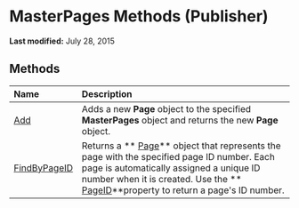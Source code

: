 
# MasterPages Methods (Publisher)

 **Last modified:** July 28, 2015


## Methods



|**Name**|**Description**|
|:-----|:-----|
| [Add](af237acb-9e4c-f9d8-685c-c86d58e9ee01.md)|Adds a new  **Page** object to the specified **MasterPages** object and returns the new **Page** object.|
| [FindByPageID](2d05a2ae-853d-bc4c-bff8-0f3489627052.md)|Returns a  ** [Page](9b2e8f29-26c3-1008-0ffd-eea2147abca4.md)** object that represents the page with the specified page ID number. Each page is automatically assigned a unique ID number when it is created. Use the ** [PageID](07a87780-fb97-93ff-6f7d-1f1b72d3cb6a.md)**property to return a page's ID number.|
